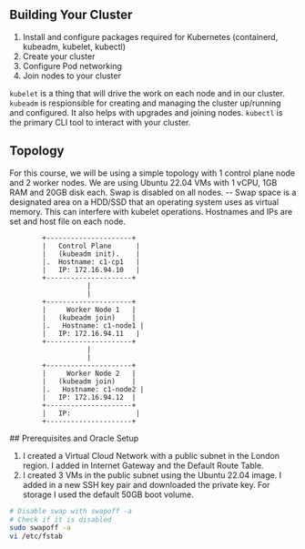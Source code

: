 ## Building Your Cluster

1. Install and configure packages required for Kubernetes (containerd, kubeadm, kubelet, kubectl)
2. Create your cluster
3. Configure Pod networking
4. Join nodes to your cluster

`kubelet` is a thing that will drive the work on each node and in our cluster.
`kubeadm` is respionsible for creating and managing the cluster up/running and configured. It also helps with upgrades and joining nodes.
`kubectl` is the primary CLI tool to interact with your cluster.

## Topology

For this course, we will be using a simple topology with 1 control plane node and 2 worker nodes.
We are using Ubuntu 22.04 VMs with 1 vCPU, 1GB RAM and 20GB disk each.
Swap is disabled on all nodes. -- Swap space is a designated area on a HDD/SSD that an operating system uses as virtual memory. This can interfere with kubelet operations.
Hostnames and IPs are set and host file on each node.
```
        +---------------------+
        |   Control Plane      |
        |   (kubeadm init).    |
        |.  Hostname: c1-cp1   |
        |   IP: 172.16.94.10   |
        +---------------------+
                   |
                   |
        +---------------------+
        |     Worker Node 1   |
        |   (kubeadm join)    |
        |.   Hostname: c1-node1 |
        |   IP: 172.16.94.11   |
        +---------------------+
                   |
                   |
        +---------------------+
        |     Worker Node 2   |
        |   (kubeadm join)    |
        |.   Hostname: c1-node2 |
        |   IP: 172.16.94.12  |
        +---------------------+
        |   IP:                |
        +---------------------+
```

## Prerequisites and Oracle Setup

1. I created a Virtual Cloud Network with a public subnet in the London region. I added in Internet Gateway and the Default Route Table. 
2. I created 3 VMs in the public subnet using the Ubuntu 22.04 image. I added in a new SSH key pair and downloaded the private key. For storage I used the default 50GB boot volume.

``` bash
# Disable swap with swapoff -a
# Check if it is disabled
sudo swapoff -a
vi /etc/fstab

```